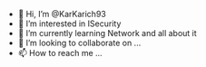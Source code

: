 - 👋 Hi, I’m @KarKarich93
- 👀 I’m interested in ISecurity
- 🌱 I’m currently learning Network and all about it
- 💞️ I’m looking to collaborate on ...
- 📫 How to reach me ...

<!---
KarKarich93/KarKarich93 is a ✨ special ✨ repository because its `README.md` (this file) appears on your GitHub profile.
You can click the Preview link to take a look at your changes.
--->
